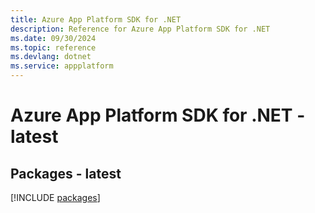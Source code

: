 ```yaml
---
title: Azure App Platform SDK for .NET
description: Reference for Azure App Platform SDK for .NET
ms.date: 09/30/2024
ms.topic: reference
ms.devlang: dotnet
ms.service: appplatform
---
```

# Azure App Platform SDK for .NET - latest
## Packages - latest
[!INCLUDE [packages](app-platform-index.md)]